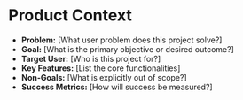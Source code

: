 # Product Context

*   **Problem:** [What user problem does this project solve?]
*   **Goal:** [What is the primary objective or desired outcome?]
*   **Target User:** [Who is this project for?]
*   **Key Features:** [List the core functionalities]
*   **Non-Goals:** [What is explicitly out of scope?]
*   **Success Metrics:** [How will success be measured?] 